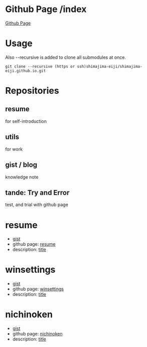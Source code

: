 # Github Page /index
[Github Page](https://github.nomuraya.work)

# Usage
Also --recursive is added to clone all submodules at once.
```
git clone --recursive (https or ssh)shimajima-eiji/shimajima-eiji.github.io.git
```

# Repositories
## resume
for self-introduction

## utils
for work

## gist / blog
knowledge note

## tande: Try and Error
test, and trial with github page

# resume
- [gist](https://github.com/shimajima-eiji/resume)
- github page: [resume](https://github.nomuraya.work/gist/resume)
- description: [title](https://nomuraya.work/techzine/)
# winsettings
- [gist](https://github.com/shimajima-eiji/WinSettings)
- github page: [winsettings](https://github.nomuraya.work/gist/winsettings)
- description: [title](https://nomuraya.work/techzine/)

# nichinoken
- [gist](https://github.com/shimajima-eiji/EntranceExam.git)
- github page: [nichinoken](https://github.nomuraya.work/gist/nichinoken)
- description: [title](https://nomuraya.work/techzine/)

